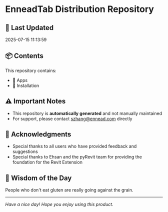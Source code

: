# EnneadTab Distribution Repository

## 📅 Last Updated
2025-07-15 11:13:59



## 📦 Contents
This repository contains:
- 📂 Apps
- 📂 Installation

## ⚠️ Important Notes
- This repository is **automatically generated** and not manually maintained
- For support, please contact szhang@ennead.com directly

## 🙏 Acknowledgments
- Special thanks to all users who have provided feedback and suggestions
- Special thanks to Ehsan and the pyRevit team for providing the foundation for the Revit Extension

## 💭 Wisdom of the Day
People who don't eat gluten are really going against the grain.

---
*Have a nice day! Hope you enjoy using this product.*
